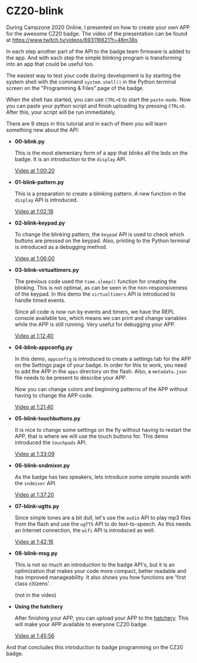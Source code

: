 # CZ20-blink

During Campzone 2020 Online, I presented on how to create your own APP for the awesome CZ20 badge.
The video of the presentation can be found at https://www.twitch.tv/videos/693116621?t=48m38s

In each step another part of the API to the badge.team firmware is added to the app. And with each step the simple blinking program is transforming into an app that could be useful too.

The easiest way to test your code during development is by starting the system shell with the command `system.shell()` in the Python terminal screen on the "Programming & Files" page of the badge.

When the shell has started, you can use `CTRL+E` to start the `paste-mode`. Now you can paste your python script and finish uploading by pressing `CTRL+D`. After this, your script will be run immediately.

There are 9 steps in this tutorial and in each of them you will learn something new about the API:

- **00-blink.py**

	This is the most elementary form of a app that blinks all the leds on the badge. It is an introduction to the `display` API.

    [Video at 1:00:20](https://www.twitch.tv/videos/693116621?t=1h00m20s)

- **01-blink-pattern.py**

	This is a preparation to create a blinking pattern. A new function in the `display` API is introduced.

    [Video at 1:02:18](https://www.twitch.tv/videos/693116621?t=1h02m18s)
	
- **02-blink-keypad.py**

	To change the blinking pattern, the `keypad` API is used to check which buttons are pressed on the keypad. Also, printing to the Python terminal is introduced as a debugging method.

    [Video at 1:06:00](https://www.twitch.tv/videos/693116621?t=1h06m00s)

- **03-blink-virtualtimers.py**

	The previous code used the `time.sleep()` function for creating the blinking. This is not optimal, as can be seen in the non-responsiveness of the keypad. In this demo the `virtualtimers` API is introduced to handle timed events.
	
	Since all code is now run by events and timers, we have the REPL console available too, which means we can print and change variables while the APP is still running. Very useful for debugging your APP.

    [Video at 1:12:40](https://www.twitch.tv/videos/693116621?t=1h12m40s)
	
- **04-blink-appconfig.py**

	In this demo, `appconfig` is introduced to create a settings tab for the APP on the Settings page of your badge. In order for this to work, you need to add the APP in the `apps` directory on the flash. Also, a `metadata.json` file needs to be present to describe your APP.
	
	Now you can change colors and beginning patterns of the APP without having to change the APP code.

    [Video at 1:21:40](https://www.twitch.tv/videos/693116621?t=1h21m40s)
	
- **05-blink-touchbuttons.py**

	It is nice to change some settings on the fly without having to restart the APP, that is where we will use the touch buttons for. This demo introduced the `touchpads` API.

    [Video at 1:33:09](https://www.twitch.tv/videos/693116621?t=1h33m09s)
	
- **06-blink-sndmixer.py**

	As the badge has two speakers, lets introduce some simple sounds with the `sndmixer` API.

    [Video at 1:37:20](https://www.twitch.tv/videos/693116621?t=1h37m20s)
	
- **07-blink-ugtts.py**

	Since simple tones are a bit dull, let's use the `audio` API to play mp3 files from the flash and use the `ugTTS` API to do text-to-speech. As this needs an Internet connection, the `wifi` API is introduced as well.

    [Video at 1:42:16](https://www.twitch.tv/videos/693116621?t=1h42m16s)
	
- **08-blink-msg.py**

	This is not so much an introduction to the badge API's, but it is an optimization that makes your code more compact, better readable and has improved manageability. It also shows you how functions are 'first class citizens'. 

    (not in the video)

- **Using the hatchery**

    After finishing your APP, you can upload your APP to the [hatchery](https://badge.team/). This will make your APP available to everyone CZ20 badge.

    [Video at 1:45:56](https://www.twitch.tv/videos/693116621?t=1h45m56s)

	
And that concludes this introduction to badge programming on the CZ20 badge.
